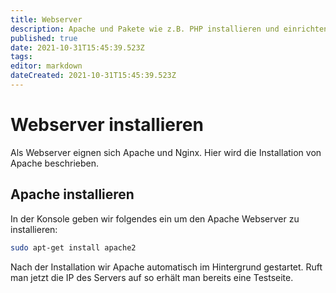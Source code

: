 ```yaml
---
title: Webserver
description: Apache und Pakete wie z.B. PHP installieren und einrichten.
published: true
date: 2021-10-31T15:45:39.523Z
tags: 
editor: markdown
dateCreated: 2021-10-31T15:45:39.523Z
---
```


# Webserver installieren

Als Webserver eignen sich Apache und Nginx.
Hier wird die Installation von Apache beschrieben.

## Apache installieren
In der Konsole geben wir folgendes ein um den Apache Webserver zu installieren:
```bash
sudo apt-get install apache2
```
Nach der Installation wir Apache automatisch im Hintergrund gestartet.
Ruft man jetzt die IP des Servers auf so erhält man bereits eine Testseite.